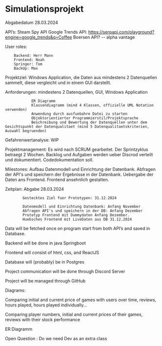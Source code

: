 ﻿# Simulationsprojekt

Abgabedatum 28.03.2024

API’s: 	Steam Spy API
		Google Trends API: https://serpapi.com/playground?engine=google_trends&q=Coffee
		Boersen API?  -- alpha vantage


User roles: 

		Backend: Herr Mann
		Frontend: Noah
		Springer: Tom
  		BackUp: Max


Projektziel: Windows Application, die Daten aus mindestens 2 Datenquellen sammelt, diese vergleicht und in einem GUI darstellt.

Anforderungen: 	mindestens 2 Datenquellen,  GUI, Windows Application

				ER Diagramm
				Klassendiagramm (mind 4 Klassen, offizielle UML Notation verwenden)
				Anwendung durch ausfuebahre Datei zu starten
				Objektorientierter Programmierstil/Projektsprache
				Beschreibung und Bewertung der Datenquellen unter dem Gesichtspunkt der Datenqualitaet (mind 5 Datenqualitaetskriterien, Auswahl begruenden) 

Gefahrenwertanalyse:
					WIP

Projektmanagement:
					Es wird nach SCRUM gearbeitet. Der Sprintzyklus betraegt 2 Wochen. Backlog und Aufgaben werden ueber Discrod verteilt und dokumentiert.
					Codedokumentation soll.

Milestones: Aufbau Datenmodell und Einrichtung der Datenbank.
			Abfragen der API's und speichern der Ergebnisse in der Datenbank.
			Uebergabe der Daten ans Frontend.
			Frontend ansehnlich gestalten.

Zeitplan: 	Abgabe 28.03.2024

			Gestecktes Ziel fuer Prototypen: 31.12.2024

			Datenmodell und Einrichtung Datenbank: Anfang November
			Abfragen API's und speichern in der DB: Anfang Dezember
			Prototyp Frontend mit Dummydaten Anfang Dezember.
			Huebsches Frontend mit LiveDaten aus DB 31.12.2024			


Data will be fetched once on program start from both API’s and saved in Database. 

Backend will be done in java Springboot

Frontend will consist of html, css, and ReactJS

Database will (probably) be in Postgres

Project communication will be done through Discord Server

Project will be managed through GitHub

Diagrams: 

Comparing initial and current price of games with users over time, reviews, hours played, hours played individually…

Comparing player numbers, initial and current prices of their games, reviews with their stock performance

ER Diagramm

Open Question :
     Do we need Dev as an extra class
